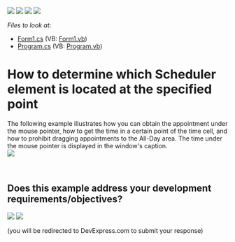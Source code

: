 <!-- default badges list -->
![](https://img.shields.io/endpoint?url=https://codecentral.devexpress.com/api/v1/VersionRange/128634425/13.1.4%2B)
[![](https://img.shields.io/badge/Open_in_DevExpress_Support_Center-FF7200?style=flat-square&logo=DevExpress&logoColor=white)](https://supportcenter.devexpress.com/ticket/details/E71)
[![](https://img.shields.io/badge/📖_How_to_use_DevExpress_Examples-e9f6fc?style=flat-square)](https://docs.devexpress.com/GeneralInformation/403183)
[![](https://img.shields.io/badge/💬_Leave_Feedback-feecdd?style=flat-square)](#does-this-example-address-your-development-requirementsobjectives)
<!-- default badges end -->
<!-- default file list -->
*Files to look at*:

* [Form1.cs](./CS/HitTest/Form1.cs) (VB: [Form1.vb](./VB/HitTest/Form1.vb))
* [Program.cs](./CS/HitTest/Program.cs) (VB: [Program.vb](./VB/HitTest/Program.vb))
<!-- default file list end -->
# How to determine which Scheduler element is located at the specified point


<p>The following example illustrates how you can obtain the appointment under the mouse pointer, how to get the time in a certain point of the time cell, and how to prohibit dragging appointments to the All-Day area. The time under the mouse pointer is displayed in the window's caption.<br><img src="https://raw.githubusercontent.com/DevExpress-Examples/how-to-determine-which-scheduler-element-is-located-at-the-specified-point-e71/13.1.4+/media/b0135b17-cb3b-4780-846b-7cec1c9f9483.png"></p>

<br/>


<!-- feedback -->
## Does this example address your development requirements/objectives?

[<img src="https://www.devexpress.com/support/examples/i/yes-button.svg"/>](https://www.devexpress.com/support/examples/survey.xml?utm_source=github&utm_campaign=winforms-scheduler-hit-testing&~~~was_helpful=yes) [<img src="https://www.devexpress.com/support/examples/i/no-button.svg"/>](https://www.devexpress.com/support/examples/survey.xml?utm_source=github&utm_campaign=winforms-scheduler-hit-testing&~~~was_helpful=no)

(you will be redirected to DevExpress.com to submit your response)
<!-- feedback end -->
